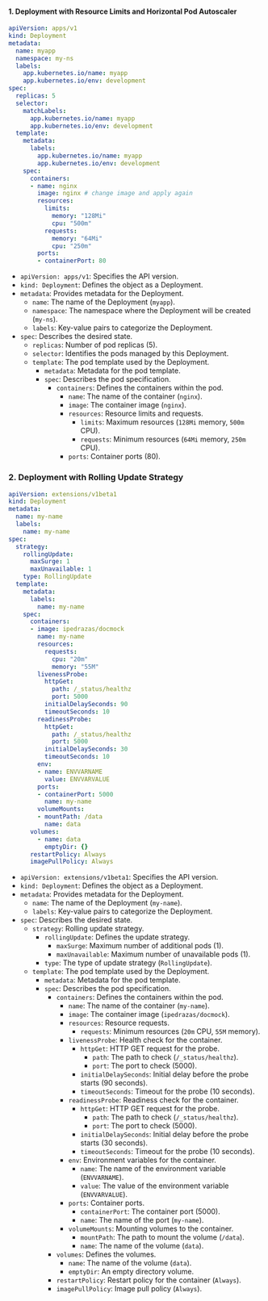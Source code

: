 #### 1. Deployment with Resource Limits and Horizontal Pod Autoscaler

```yaml
apiVersion: apps/v1
kind: Deployment
metadata:
  name: myapp
  namespace: my-ns
  labels:
    app.kubernetes.io/name: myapp
    app.kubernetes.io/env: development
spec:
  replicas: 5
  selector:
    matchLabels:
      app.kubernetes.io/name: myapp
      app.kubernetes.io/env: development
  template:
    metadata:
      labels:
        app.kubernetes.io/name: myapp
        app.kubernetes.io/env: development
    spec:
      containers:
      - name: nginx
        image: nginx # change image and apply again
        resources:
          limits:
            memory: "128Mi"
            cpu: "500m"
          requests:
            memory: "64Mi"
            cpu: "250m"
        ports:
        - containerPort: 80
```
- `apiVersion: apps/v1`: Specifies the API version.
- `kind: Deployment`: Defines the object as a Deployment.
- `metadata`: Provides metadata for the Deployment.
  - `name`: The name of the Deployment (`myapp`).
  - `namespace`: The namespace where the Deployment will be created (`my-ns`).
  - `labels`: Key-value pairs to categorize the Deployment.
- `spec`: Describes the desired state.
  - `replicas`: Number of pod replicas (5).
  - `selector`: Identifies the pods managed by this Deployment.
  - `template`: The pod template used by the Deployment.
    - `metadata`: Metadata for the pod template.
    - `spec`: Describes the pod specification.
      - `containers`: Defines the containers within the pod.
        - `name`: The name of the container (`nginx`).
        - `image`: The container image (`nginx`).
        - `resources`: Resource limits and requests.
          - `limits`: Maximum resources (`128Mi` memory, `500m` CPU).
          - `requests`: Minimum resources (`64Mi` memory, `250m` CPU).
        - `ports`: Container ports (80).


### 2. Deployment with Rolling Update Strategy

```yaml
apiVersion: extensions/v1beta1
kind: Deployment
metadata:
  name: my-name
  labels:
    name: my-name
spec:
  strategy:
    rollingUpdate:
      maxSurge: 1
      maxUnavailable: 1
    type: RollingUpdate
  template:
    metadata:
      labels:
        name: my-name
    spec:
      containers:
      - image: ipedrazas/docmock
        name: my-name
        resources:
          requests:
            cpu: "20m"
            memory: "55M"
        livenessProbe:
          httpGet:
            path: /_status/healthz
            port: 5000
          initialDelaySeconds: 90
          timeoutSeconds: 10
        readinessProbe:
          httpGet:
            path: /_status/healthz
            port: 5000
          initialDelaySeconds: 30
          timeoutSeconds: 10
        env:
        - name: ENVVARNAME
          value: ENVVARVALUE       
        ports:
        - containerPort: 5000
          name: my-name
        volumeMounts:
        - mountPath: /data
          name: data
      volumes:
        - name: data
          emptyDir: {}
      restartPolicy: Always
      imagePullPolicy: Always
```
- `apiVersion: extensions/v1beta1`: Specifies the API version.
- `kind: Deployment`: Defines the object as a Deployment.
- `metadata`: Provides metadata for the Deployment.
  - `name`: The name of the Deployment (`my-name`).
  - `labels`: Key-value pairs to categorize the Deployment.
- `spec`: Describes the desired state.
  - `strategy`: Rolling update strategy.
    - `rollingUpdate`: Defines the update strategy.
      - `maxSurge`: Maximum number of additional pods (1).
      - `maxUnavailable`: Maximum number of unavailable pods (1).
    - `type`: The type of update strategy (`RollingUpdate`).
  - `template`: The pod template used by the Deployment.
    - `metadata`: Metadata for the pod template.
    - `spec`: Describes the pod specification.
      - `containers`: Defines the containers within the pod.
        - `name`: The name of the container (`my-name`).
        - `image`: The container image (`ipedrazas/docmock`).
        - `resources`: Resource requests.
          - `requests`: Minimum resources (`20m` CPU, `55M` memory).
        - `livenessProbe`: Health check for the container.
          - `httpGet`: HTTP GET request for the probe.
            - `path`: The path to check (`/_status/healthz`).
            - `port`: The port to check (5000).
          - `initialDelaySeconds`: Initial delay before the probe starts (90 seconds).
          - `timeoutSeconds`: Timeout for the probe (10 seconds).
        - `readinessProbe`: Readiness check for the container.
          - `httpGet`: HTTP GET request for the probe.
            - `path`: The path to check (`/_status/healthz`).
            - `port`: The port to check (5000).
          - `initialDelaySeconds`: Initial delay before the probe starts (30 seconds).
          - `timeoutSeconds`: Timeout for the probe (10 seconds).
        - `env`: Environment variables for the container.
          - `name`: The name of the environment variable (`ENVVARNAME`).
          - `value`: The value of the environment variable (`ENVVARVALUE`).
        - `ports`: Container ports.
          - `containerPort`: The container port (5000).
          - `name`: The name of the port (`my-name`).
        - `volumeMounts`: Mounting volumes to the container.
          - `mountPath`: The path to mount the volume (`/data`).
          - `name`: The name of the volume (`data`).
      - `volumes`: Defines the volumes.
        - `name`: The name of the volume (`data`).
        - `emptyDir`: An empty directory volume.
      - `restartPolicy`: Restart policy for the container (`Always`).
      - `imagePullPolicy`: Image pull policy (`Always`).

